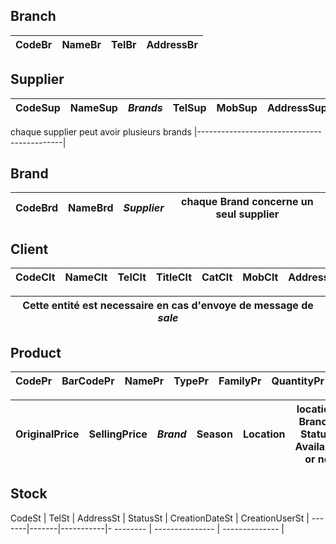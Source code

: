 ## Branch
CodeBr | NameBr	| TelBr	| AddressBr |
-------|------- |-------|-----------|

## Supplier
CodeSup | NameSup | ***Brands*** | TelSup | MobSup     | AddressSup | EmailSup | StatusSup | CreationDateSup | CreationUserSup |
--------| --------| -------------| -------| ---------- | ---------- | -------- | --------- | --------------- | --------------  |

 chaque supplier peut avoir plusieurs brands 
|--------------------------------------------|

## Brand
CodeBrd | NameBrd | ***Supplier*** | chaque Brand concerne un seul supplier |
--------|---------|----------------|----------------------------------------|

## Client
CodeClt | NameClt | TelClt | TitleClt | CatClt | MobClt     | AddressClt | EmailClt | StatusClt | CreationDateClt | CreationUserClt | 
--------|---------|--------| -------- | ------ | ---------- | ---------- | -------- | --------- | --------------- | --------------- |

| Cette entité est necessaire en cas d'envoye de message de ***sale*** |
| -------------------------------------------------------------------  |



## Product
CodePr | BarCodePr | NamePr | TypePr | FamilyPr | QuantityPr |StatusPr  | CreationDatePr  | CreationUserPr  | 
-------|-----------|--------|--------|----------|------------|--------- | --------------- | --------------- |

OriginalPrice | SellingPrice | ***Brand*** | Season  | Location | location: Branch; Status: Available or no | 
--------------|--------------|-------------|-------- |----------| ------------------------------------------|


## Stock
CodeSt | TelSt | AddressSt | StatusSt  | CreationDateSt  | CreationUserSt  |
-------|-------|-----------|- -------- | --------------- | --------------  |
